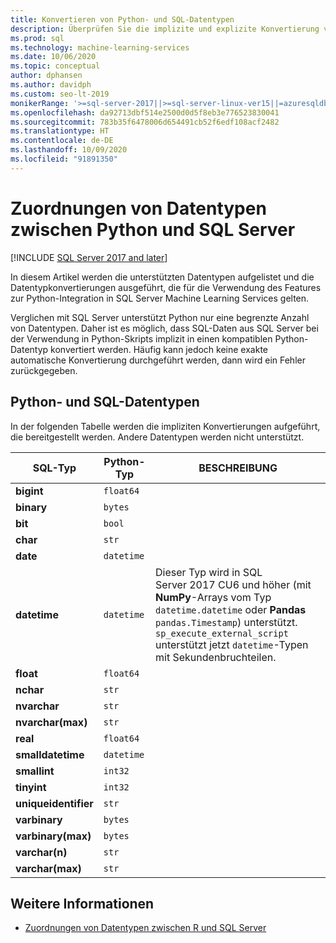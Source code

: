 ```yaml
---
title: Konvertieren von Python- und SQL-Datentypen
description: Überprüfen Sie die implizite und explizite Konvertierung von Datentypen zwischen Python und SQL Server in Data Science- und Machine Learning-Lösungen.
ms.prod: sql
ms.technology: machine-learning-services
ms.date: 10/06/2020
ms.topic: conceptual
author: dphansen
ms.author: davidph
ms.custom: seo-lt-2019
monikerRange: '>=sql-server-2017||>=sql-server-linux-ver15||=azuresqldb-mi-current||=sqlallproducts-allversions'
ms.openlocfilehash: da92713dbf514e2500d0d5f8eb3e776523830041
ms.sourcegitcommit: 783b35f6478006d654491cb52f6edf108acf2482
ms.translationtype: HT
ms.contentlocale: de-DE
ms.lasthandoff: 10/09/2020
ms.locfileid: "91891350"
---
```

# <a name="data-type-mappings-between-python-and-sql-server"></a>Zuordnungen von Datentypen zwischen Python und SQL Server
[!INCLUDE [SQL Server 2017 and later](../../includes/applies-to-version/sqlserver2017.md)]

In diesem Artikel werden die unterstützten Datentypen aufgelistet und die Datentypkonvertierungen ausgeführt, die für die Verwendung des Features zur Python-Integration in SQL Server Machine Learning Services gelten.

Verglichen mit SQL Server unterstützt Python nur eine begrenzte Anzahl von Datentypen. Daher ist es möglich, dass SQL-Daten aus SQL Server bei der Verwendung in Python-Skripts implizit in einen kompatiblen Python-Datentyp konvertiert werden. Häufig kann jedoch keine exakte automatische Konvertierung durchgeführt werden, dann wird ein Fehler zurückgegeben.

## <a name="python-and-sql-data-types"></a>Python- und SQL-Datentypen

In der folgenden Tabelle werden die impliziten Konvertierungen aufgeführt, die bereitgestellt werden. Andere Datentypen werden nicht unterstützt.

| SQL-Typ             | Python-Typ | BESCHREIBUNG |
|----------------------|-------------|-------------|
| **bigint**           | `float64`   |
| **binary**           | `bytes`     |
| **bit**              | `bool`      |
| **char**             | `str`       |
| **date**             | `datetime`  |
| **datetime**         |`datetime`   | Dieser Typ wird in SQL Server 2017 CU6 und höher (mit **NumPy**-Arrays vom Typ `datetime.datetime` oder **Pandas** `pandas.Timestamp`) unterstützt. `sp_execute_external_script` unterstützt jetzt `datetime`-Typen mit Sekundenbruchteilen.|
| **float**            | `float64`   |
| **nchar**            | `str`       |
| **nvarchar**         | `str`       |
| **nvarchar(max)**    | `str`       |
| **real**             | `float64`   |
| **smalldatetime**    | `datetime`  |
| **smallint**         | `int32`     |
| **tinyint**          | `int32`     |
| **uniqueidentifier** | `str`       |
| **varbinary**        | `bytes`     |
| **varbinary(max)**   | `bytes`     |
| **varchar(n)**       | `str`       |
| **varchar(max)**     | `str`       |

## <a name="see-also"></a>Weitere Informationen

+ [Zuordnungen von Datentypen zwischen R und SQL Server](../r/r-libraries-and-data-types.md)
